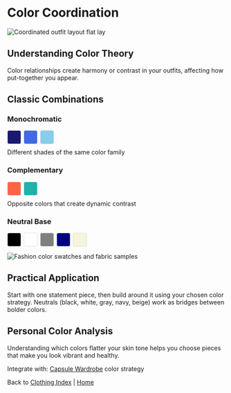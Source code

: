 # Color Coordination

![Coordinated outfit layout flat lay](https://images.unsplash.com/photo-1445205170230-053b83016050?w=800&q=80)

## Understanding Color Theory

Color relationships create harmony or contrast in your outfits, affecting how put-together you appear.

## Classic Combinations

### Monochromatic
<div style="display: flex; gap: 6px; margin: 10px 0;">
  <div style="width: 30px; height: 30px; background-color: #191970; border: 1px solid #ddd; border-radius: 4px;" title="Midnight Blue"></div>
  <div style="width: 30px; height: 30px; background-color: #4169E1; border: 1px solid #ddd; border-radius: 4px;" title="Royal Blue"></div>
  <div style="width: 30px; height: 30px; background-color: #87CEEB; border: 1px solid #ddd; border-radius: 4px;" title="Sky Blue"></div>
</div>
Different shades of the same color family

### Complementary
<div style="display: flex; gap: 6px; margin: 10px 0;">
  <div style="width: 30px; height: 30px; background-color: #FF6347; border: 1px solid #ddd; border-radius: 4px;" title="Tomato Red"></div>
  <div style="width: 30px; height: 30px; background-color: #20B2AA; border: 1px solid #ddd; border-radius: 4px;" title="Light Sea Green"></div>
</div>
Opposite colors that create dynamic contrast

### Neutral Base
<div style="display: flex; gap: 6px; margin: 10px 0;">
  <div style="width: 30px; height: 30px; background-color: #000000; border: 1px solid #ddd; border-radius: 4px;" title="Black"></div>
  <div style="width: 30px; height: 30px; background-color: #FFFFFF; border: 1px solid #ddd; border-radius: 4px;" title="White"></div>
  <div style="width: 30px; height: 30px; background-color: #808080; border: 1px solid #ddd; border-radius: 4px;" title="Gray"></div>
  <div style="width: 30px; height: 30px; background-color: #000080; border: 1px solid #ddd; border-radius: 4px;" title="Navy"></div>
  <div style="width: 30px; height: 30px; background-color: #F5F5DC; border: 1px solid #ddd; border-radius: 4px;" title="Beige"></div>
</div>

![Fashion color swatches and fabric samples](https://images.unsplash.com/photo-1558618666-fcd25c85cd64?w=600&q=80)

## Practical Application

Start with one statement piece, then build around it using your chosen color strategy. Neutrals (black, white, gray, navy, beige) work as bridges between bolder colors.

## Personal Color Analysis

Understanding which colors flatter your skin tone helps you choose pieces that make you look vibrant and healthy.

Integrate with: [Capsule Wardrobe](categories/capsule-wardrobe.md) color strategy

Back to [Clothing Index](index.md) | [Home](../../index.md)